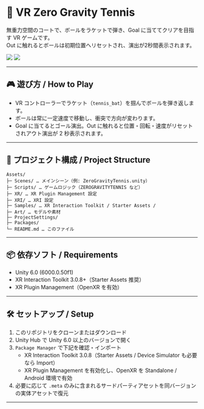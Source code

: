 # 🎾 VR Zero Gravity Tennis 

無重力空間のコートで、ボールをラケットで弾き、Goal に当ててクリアを目指す VR ゲームです。  
Out に触れるとボールは初期位置へリセットされ、演出が2秒間表示されます。

![](Demo/Screenshot1.png) 
![](Demo/Screenshot2.png) 

---

## 🎮 遊び方 / How to Play

- VR コントローラーでラケット（`tennis_bat`）を掴んでボールを弾き返します。
- ボールは常に一定速度で移動し、衝突で方向が変わります。
- Goal に当てるとゴール演出。Out に触れると位置・回転・速度がリセットされアウト演出が 2 秒表示されます。

---

## 📂 プロジェクト構成 / Project Structure

```text
Assets/
├─ Scenes/ … メインシーン（例: ZeroGravityTennis.unity）
├─ Scripts/ … ゲームロジック（ZEROGRAVITYTENNIS など）
├─ XR/ … XR Plugin Management 設定
├─ XRI/ … XRI 設定
├─ Samples/ … XR Interaction Toolkit / Starter Assets /
├─ Art/ … モデルや素材
├─ ProjectSettings/
├─ Packages/
└─ README.md … このファイル
```
---

## 📦 依存ソフト / Requirements

- Unity 6.0 (6000.0.50f1)
- XR Interaction Toolkit 3.0.8+（Starter Assets 推奨）
- XR Plugin Management（OpenXR を有効）

---

## 🛠 セットアップ / Setup

1. このリポジトリをクローンまたはダウンロード
2. Unity Hub で Unity 6.0 以上のバージョンで開く
3. `Package Manager` で下記を確認・インポート
    - XR Interaction Toolkit 3.0.8（Starter Assets / Device Simulator も必要なら Import）
    - XR Plugin Management を有効化し、OpenXR を Standalone / Android 環境で有効
4. 必要に応じて `.meta` のみに含まれるサードパーティアセットを同バージョンの実体アセットで復元

---


